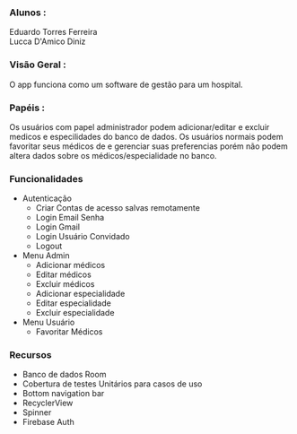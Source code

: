 ### Alunos :  
Eduardo Torres Ferreira  
Lucca D'Amico Diniz  

### Visão Geral :  
O app funciona como um software de gestão para um hospital.

### Papéis :
Os usuários com papel administrador podem adicionar/editar e excluir medicos e especilidades do banco de dados. Os usuários normais podem favoritar seus médicos de e gerenciar suas preferencias porém não podem altera dados sobre os médicos/especialidade no banco.

### Funcionalidades 
- Autenticação
  - Criar Contas de acesso salvas remotamente   
  - Login Email Senha  
  - Login Gmail  
  - Login Usuário Convidado  
  - Logout  
- Menu Admin
  - Adicionar médicos  
  - Editar médicos  
  - Excluir médicos  
  - Adicionar especialidade  
  - Editar especialidade  
  - Excluir especialidade  
- Menu Usuário
  - Favoritar Médicos

### Recursos
- Banco de dados Room
- Cobertura de testes Unitários para casos de uso
- Bottom navigation bar
- RecyclerView
- Spinner
- Firebase Auth
